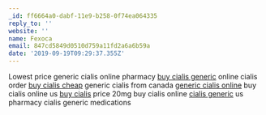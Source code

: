```yaml
---
_id: ff6664a0-dabf-11e9-b258-0f74ea064335
reply_to: ''
website: ''
name: Fexoca
email: 847cd5849d0510d759a11fd2a6a6b59a
date: '2019-09-19T09:29:37.355Z'
---
```

Lowest price generic cialis online pharmacy <a href="http://firmakirja.fi/#">buy cialis generic</a> online cialis order <a href="http://bedsgolfunion.org/#">buy cialis cheap</a> generic cialis from canada <a href="http://apteka120-80.ru/#">generic cialis online</a> buy cialis online us <a href="http://chorrera.com/#">buy cialis</a> price 20mg buy cialis online <a href="http://agoralabs.com/#">cialis generic</a> us pharmacy cialis generic medications
